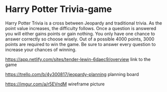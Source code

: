 # Harry Potter Trivia-game

Harry Potter Trivia is a cross between Jeopardy and traditional trivia. As the point value increases, the difficulty follows. 
Once a question is answered you will either gains points or gain nothing. You only have one chance to answer correctly so choose wisely. 
Out of a possible 4000 points, 3000 points are required to win the game. Be sure to answer every question to increase your chances of winning.


https://app.netlify.com/sites/tender-lewin-6daec9/overview
link to the game

https://trello.com/b/4y300817/jeopardy-planning
planning board

https://imgur.com/a/r5EVndM 
wireframe picture

